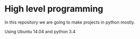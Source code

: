 # High level programming

In this repository we are going to make projects in python mostly. 

Using Ubuntu 14.04 and python 3.4